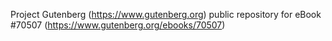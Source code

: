 Project Gutenberg (https://www.gutenberg.org) public repository for
eBook #70507 (https://www.gutenberg.org/ebooks/70507)
